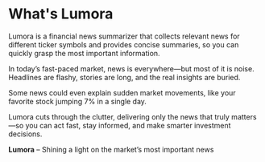 # What's Lumora

Lumora is a financial news summarizer that collects relevant news for different ticker symbols and provides concise
summaries, so you can quickly grasp the most important information.

In today’s fast-paced market, news is everywhere—but most of it is noise. Headlines are flashy, stories are long, and
the real insights are buried.

Some news could even explain sudden market movements, like your favorite stock jumping 7% in a single day.

Lumora cuts through the clutter, delivering only the news that truly matters—so you can act fast, stay informed, and
make smarter investment decisions.

**Lumora** – Shining a light on the market’s most important news

